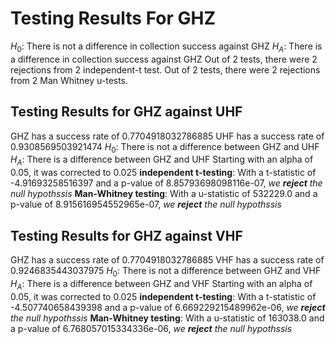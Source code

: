 # Testing Results For GHZ 
$H_{0}$: There is not a difference in collection success against GHZ 
$H_{A}$: There is a difference in collection success against GHZ
Out of 2 tests, there were 2 rejections from 2 independent-t test.
Out of 2 tests, there were 2 rejections from 2 Man Whitney u-tests.
## Testing Results for GHZ against UHF 
GHZ has a success rate of 0.7704918032786885
UHF has a success rate of 0.9308569503921474
$H_{0}$: There is not a difference between GHZ and UHF
$H_{A}$: There is a difference between GHZ and UHF
Starting with an alpha of 0.05, it was corrected to 0.025
__independent t-testing__: With a t-statistic of -4.91693258516397 and a p-value of 8.85793698098116e-07, _we **reject** the null hypothssis_
__Man-Whitney testing__: With a u-statistic of 532229.0 and a p-value of 8.915616954552965e-07, _we **reject** the null hypothssis_
## Testing Results for GHZ against VHF 
GHZ has a success rate of 0.7704918032786885
VHF has a success rate of 0.9246835443037975
$H_{0}$: There is not a difference between GHZ and VHF
$H_{A}$: There is a difference between GHZ and VHF
Starting with an alpha of 0.05, it was corrected to 0.025
__independent t-testing__: With a t-statistic of -4.507740658439398 and a p-value of 6.669229215489962e-06, _we **reject** the null hypothssis_
__Man-Whitney testing__: With a u-statistic of 163038.0 and a p-value of 6.768057015334336e-06, _we **reject** the null hypothssis_
